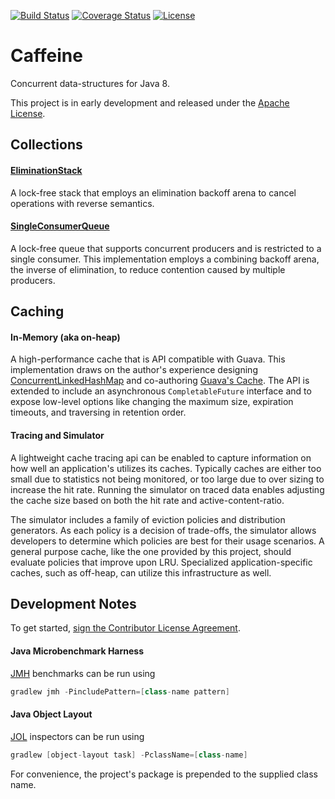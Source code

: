 [![Build Status](https://travis-ci.org/ben-manes/caffeine.svg)](https://travis-ci.org/ben-manes/caffeine)
[![Coverage Status](https://img.shields.io/coveralls/ben-manes/caffeine.svg)](https://coveralls.io/r/ben-manes/caffeine?branch=master)
[![License](http://img.shields.io/:license-apache-blue.svg)](http://www.apache.org/licenses/LICENSE-2.0.html)

# Caffeine

Concurrent data-structures for Java 8.

This project is in early development and released under the
[Apache License](http://www.apache.org/licenses/LICENSE-2.0).

## Collections

#### [EliminationStack](https://github.com/ben-manes/caffeine/blob/master/src/main/java/com/github/benmanes/caffeine/EliminationStack.java)
A lock-free stack that employs an elimination backoff arena to cancel operations with reverse
semantics.

#### [SingleConsumerQueue](https://github.com/ben-manes/caffeine/blob/master/src/main/java/com/github/benmanes/caffeine/SingleConsumerQueue.java)
A lock-free queue that supports concurrent producers and is restricted to a single consumer. This
implementation employs a combining backoff arena, the inverse of elimination, to reduce contention
caused by multiple producers.

## Caching

#### In-Memory (aka on-heap)
A high-performance cache that is API compatible with Guava. This implementation draws on the
author's experience designing [ConcurrentLinkedHashMap](https://code.google.com/p/concurrentlinkedhashmap/)
and co-authoring [Guava's Cache](https://code.google.com/p/guava-libraries/wiki/CachesExplained).
The API is extended to include an asynchronous `CompletableFuture` interface and to expose low-level
options like changing the maximum size, expiration timeouts, and traversing in retention order. 

#### Tracing and Simulator
A lightweight cache tracing api can be enabled to capture information on how well an application's
utilizes its caches. Typically caches are either too small due to statistics not being monitored, or
too large due to over sizing to increase the hit rate. Running the simulator on traced data enables
adjusting the cache size based on both the hit rate and active-content-ratio.

The simulator includes a family of eviction policies and distribution generators. As each policy is
a decision of trade-offs, the simulator allows developers to determine which policies are best for
their usage scenarios. A general purpose cache, like the one provided by this project, should
evaluate policies that improve upon LRU. Specialized application-specific caches, such as off-heap,
can utilize this infrastructure as well.

## Development Notes
To get started, [sign the Contributor License Agreement](https://www.clahub.com/agreements/ben-manes/caffeine).

#### Java Microbenchmark Harness
[JMH](https://github.com/melix/jmh-gradle-plugin) benchmarks can be run using

```gradle
gradlew jmh -PincludePattern=[class-name pattern]
```

#### Java Object Layout
[JOL](http://openjdk.java.net/projects/code-tools/jol) inspectors can be run using

```gradle
gradlew [object-layout task] -PclassName=[class-name]
```

For convenience, the project's package is prepended to the supplied class name.
